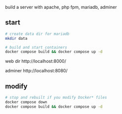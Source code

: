 build a server with apache, php fpm, mariadb, adminer

## start

```bash
# create data dir for mariadb
mkdir data

# build and start containers
docker compose build && docker compose up -d
```

web dir
http://localhost:8000/

adminer 
http://localhost:8080/

## modify

```bash
# stop and rebuilt if you modify Docker* files
docker compose down
docker compose build && docker compose up -d
```



